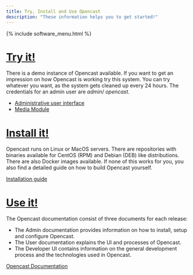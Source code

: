 ```yaml
---
title: Try, Install and Use Opencast
description: "These information helps you to get started!"
---
```

{% include software_menu.html %}

# [Try it!](https://stable.opencast.org/)

There is a demo instance of Opencast available. If you want to get an impression on how Opencast is working try this system. You can try whatever you want, as the system gets cleaned up every 24 hours. The credentials for an admin user are *admin*/ *opencast*.

- [Administrative user interface](https://stable.opencast.org/)
- [Media Module](https://stable.opencast.org/engage/ui)

# [Install it!](https://docs.opencast.org/r/5.x/admin/installation/)
Opencast runs on Linux or MacOS servers. There are repositories with binaries available for CentOS (RPM) and Debian (DEB) like distributions. There are also Docker images available. If none of this works for you, you also find a detailed guide on how to build Opencast yourself.

[Installation guide](https://docs.opencast.org/r/5.x/admin/installation/)

# [Use it!](https://docs.opencast.org/)

The Opencast documentation consist of three documents for each release:
* The Admin documentation provides information on how to install, setup and configure Opencast.
* The User documentation explains the UI and processes of Opencast.
* The Developer UI contains information on the general development process and the technologies used in Opencast.

[Opencast Documentation](https://docs.opencast.org/)

